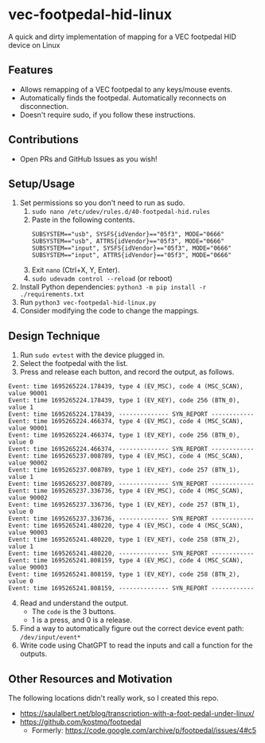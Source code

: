 # vec-footpedal-hid-linux
A quick and dirty implementation of mapping for a VEC footpedal HID device on Linux

## Features
* Allows remapping of a VEC footpedal to any keys/mouse events.
* Automatically finds the footpedal. Automatically reconnects on disconnection.
* Doesn't require sudo, if you follow these instructions.

## Contributions
* Open PRs and GitHub Issues as you wish!

## Setup/Usage
1. Set permissions so you don't need to run as sudo.
	1. `sudo nano /etc/udev/rules.d/40-footpedal-hid.rules`
	2. Paste in the following contents.
		```
		SUBSYSTEM=="usb", SYSFS{idVendor}=="05f3", MODE="0666"
		SUBSYSTEM=="usb", ATTRS{idVendor}=="05f3", MODE="0666"
		SUBSYSTEM=="input", SYSFS{idVendor}=="05f3", MODE="0666"
		SUBSYSTEM=="input", ATTRS{idVendor}=="05f3", MODE="0666"
		```
	3. Exit `nano` (Ctrl+X, Y, Enter).
	4. `sudo udevadm control --reload` (or reboot)
2. Install Python dependencies: `python3 -m pip install -r ./requirements.txt`
3. Run `python3 vec-footpedal-hid-linux.py`
4. Consider modifying the code to change the mappings.

## Design Technique
1. Run `sudo evtest` with the device plugged in.
2. Select the footpedal with the list.
3. Press and release each button, and record the output, as follows.
```
Event: time 1695265224.178439, type 4 (EV_MSC), code 4 (MSC_SCAN), value 90001
Event: time 1695265224.178439, type 1 (EV_KEY), code 256 (BTN_0), value 1
Event: time 1695265224.178439, -------------- SYN_REPORT ------------
Event: time 1695265224.466374, type 4 (EV_MSC), code 4 (MSC_SCAN), value 90001
Event: time 1695265224.466374, type 1 (EV_KEY), code 256 (BTN_0), value 0
Event: time 1695265224.466374, -------------- SYN_REPORT ------------
Event: time 1695265237.008789, type 4 (EV_MSC), code 4 (MSC_SCAN), value 90002
Event: time 1695265237.008789, type 1 (EV_KEY), code 257 (BTN_1), value 1
Event: time 1695265237.008789, -------------- SYN_REPORT ------------
Event: time 1695265237.336736, type 4 (EV_MSC), code 4 (MSC_SCAN), value 90002
Event: time 1695265237.336736, type 1 (EV_KEY), code 257 (BTN_1), value 0
Event: time 1695265237.336736, -------------- SYN_REPORT ------------
Event: time 1695265241.480220, type 4 (EV_MSC), code 4 (MSC_SCAN), value 90003
Event: time 1695265241.480220, type 1 (EV_KEY), code 258 (BTN_2), value 1
Event: time 1695265241.480220, -------------- SYN_REPORT ------------
Event: time 1695265241.808159, type 4 (EV_MSC), code 4 (MSC_SCAN), value 90003
Event: time 1695265241.808159, type 1 (EV_KEY), code 258 (BTN_2), value 0
Event: time 1695265241.808159, -------------- SYN_REPORT ------------
```
4. Read and understand the output.
	* The `code` is the 3 buttons.
	* 1 is a press, and 0 is a release.
5. Find a way to automatically figure out the correct device event path: `/dev/input/event*`
6. Write code using ChatGPT to read the inputs and call a function for the outputs.

## Other Resources and Motivation
The following locations didn't really work, so I created this repo.

* https://saulalbert.net/blog/transcription-with-a-foot-pedal-under-linux/
* https://github.com/kostmo/footpedal
	* Formerly: https://code.google.com/archive/p/footpedal/issues/4#c5
